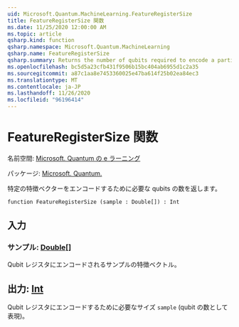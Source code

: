 ```yaml
---
uid: Microsoft.Quantum.MachineLearning.FeatureRegisterSize
title: FeatureRegisterSize 関数
ms.date: 11/25/2020 12:00:00 AM
ms.topic: article
qsharp.kind: function
qsharp.namespace: Microsoft.Quantum.MachineLearning
qsharp.name: FeatureRegisterSize
qsharp.summary: Returns the number of qubits required to encode a particular feature vector.
ms.openlocfilehash: bc5d5a23cfb431f9506b15bc404ab6955d1c2a35
ms.sourcegitcommit: a87c1aa8e7453360025e47ba614f25b02ea84ec3
ms.translationtype: MT
ms.contentlocale: ja-JP
ms.lasthandoff: 11/26/2020
ms.locfileid: "96196414"
---
```

# <a name="featureregistersize-function"></a>FeatureRegisterSize 関数

名前空間: [Microsoft. Quantum の e ラーニング](xref:Microsoft.Quantum.MachineLearning)

パッケージ: [Microsoft. Quantum.](https://nuget.org/packages/Microsoft.Quantum.MachineLearning)


特定の特徴ベクターをエンコードするために必要な qubits の数を返します。

```qsharp
function FeatureRegisterSize (sample : Double[]) : Int
```


## <a name="input"></a>入力

### <a name="sample--double"></a>サンプル: [Double](xref:microsoft.quantum.lang-ref.double)[]

Qubit レジスタにエンコードされるサンプルの特徴ベクトル。



## <a name="output--int"></a>出力: [Int](xref:microsoft.quantum.lang-ref.int)

Qubit レジスタにエンコードするために必要なサイズ `sample` (qubit の数として表現)。